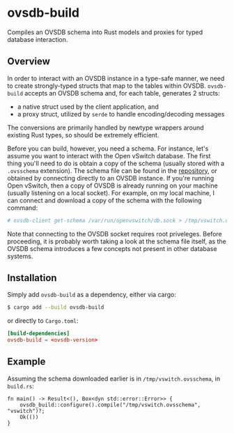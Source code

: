 # ovsdb-build

Compiles an OVSDB schema into Rust models and proxies for typed database
interaction.

## Overview

In order to interact with an OVSDB instance in a type-safe manner, we need to
create strongly-typed structs that map to the tables within OVSDB.
`ovsdb-build` accepts an OVSDB schema and, for each table, generates 2 structs:

- a native struct used by the client application, and
- a proxy struct, utilized by `serde` to handle encoding/decoding messages

The conversions are primarily handled by newtype wrappers around existing Rust
types, so should be extremely efficient.

Before you can build, however, you need a schema. For instance, let's assume
you want to interact with the Open vSwitch database. The first thing you'll
need to do is obtain a copy of the schema (usually stored with a `.ovsschema`
extension). The schema file can be found in the [repository][vswitch-schema],
or obtained by connecting directly to an OVSDB instance. If you're running
Open vSwitch, then a copy of OVSDB is already running on your machine (usually
listening on a local socket). For example, on my local machine, I can connect
and download a copy of the schema with the following command:

```sh
# ovsdb-client get-schema /var/run/openvswitch/db.sock > /tmp/vswitch.ovsschema
```

Note that connecting to the OVSDB socket requires root priveleges. Before
proceeding, it is probably worth taking a look at the schema file itself, as the
OVSDB schema introduces a few concepts not present in other database systems.

[vswitch-schema]: https://github.com/openvswitch/ovs/blob/master/vswitchd/vswitch.ovsschema

## Installation

Simply add `ovsdb-build` as a dependency, either via cargo:

```sh
$ cargo add --build ovsdb-build
```

or directly to `Cargo.toml`:

```toml
[build-dependencies]
ovsdb-build = <ovsdb-version>
```

## Example

Assuming the schema downloaded earlier is in `/tmp/vswitch.ovsschema`, in `build.rs`:

```rust,no_run
fn main() -> Result<(), Box<dyn std::error::Error>> {
    ovsdb_build::configure().compile("/tmp/vswitch.ovsschema", "vswitch")?;
    Ok(())
}
```
